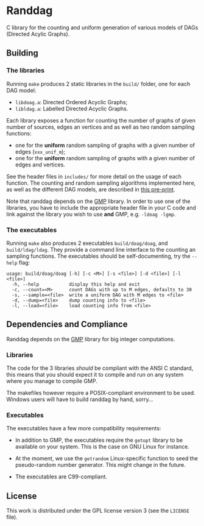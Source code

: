 # Randdag

C library for the counting and uniform generation of various models of DAGs
(Directed Acylic Graphs).


## Building

### The libraries

Running `make` produces 2 static libraries in the `build/` folder, one for each
DAG model:

- `libdoag.a`: Directed Ordered Acyclic Graphs;
- `libldag.a`: Labelled Directed Acyclic Graphs.

Each library exposes a function for counting the number of graphs of given
number of sources, edges an vertices and as well as two random sampling
functions:

- one for the **uniform** random sampling of graphs with a given number of edges
  (`xxx_unif_m`);
- one for the **uniform** random sampling of graphs with a given number of edges
  and vertices.

See the header files in `includes/` for more detail on the usage of each
function.
The counting and random sampling algorithms implemented here, as well as the
different DAG models, are described in
[this pre-print](https://wkerl.me/papers/lagos2020.pdf).

Note that randdag depends on the [GMP](https://gmplib.org/) library.
In order to use one of the libraries, you have to include the appropriate header
file in your C code and link against the library you wish to use **and** GMP,
e.g. `-ldoag -lgmp`.


### The executables

Running `make` also produces 2 executables `build/doag/doag`, and
`build/ldag/ldag`.
They provide a command line interface to the counting an sampling functions.
The executables should be self-documenting, try the `--help` flag:

```
usage: build/doag/doag [-h] [-c <M>] [-s <file>] [-d <file>] [-l <file>]
  -h, --help           display this help and exit
  -c, --count=<M>      count DAGs with up to M edges, defaults to 30
  -s, --sample=<file>  write a uniform DAG with M edges to <file>
  -d, --dump=<file>    dump counting info to <file>
  -l, --load=<file>    load counting info from <file>
```


## Dependencies and Compliance

Randdag depends on the [GMP](https://gmplib.org/) library for big integer
computations.

### Libraries

The code for the 3 libraries *should* be compliant with the ANSI C standard,
this means that you should expect it to compile and run on any system where you
manage to compile GMP.

The makefiles however require a POSIX-compliant environment to be used.
Windows users will have to build randdag by hand, sorry…

### Executables

The executables have a few more compatibility requirements:

- In addition to GMP, the executables require the `getopt` library to be
  available on your system. This is the case on GNU Linux for instance.

- At the moment, we use the `getrandom` Linux-specific function to seed the
  pseudo-random number generator. This might change in the future.

- The executables are C99-compliant.

## License

This work is distributed under the GPL license version 3 (see the `LICENSE`
file).
